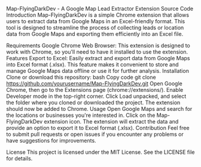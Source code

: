 Map-FlyingDarkDev - A Google Map Lead Extractor Extension Source Code
Introduction
Map-FlyingDarkDev is a simple Chrome extension that allows users to extract data from Google Maps in an Excel-friendly format. This tool is designed to streamline the process of collecting leads or location data from Google Maps and exporting them efficiently into an Excel file.

Requirements
Google Chrome Web Browser: This extension is designed to work with Chrome, so you'll need to have it installed to use the extension.
Features
Export to Excel: Easily extract and export data from Google Maps into Excel format (.xlsx). This feature makes it convenient to store and manage Google Maps data offline or use it for further analysis.
Installation
Clone or download this repository:
bash
Copy code
git clone https://github.com/yourusername/Map-FlyingDarkDev.git
Open Google Chrome, then go to the Extensions page (chrome://extensions/).
Enable Developer mode in the top-right corner.
Click Load unpacked, and select the folder where you cloned or downloaded the project.
The extension should now be added to Chrome.
Usage
Open Google Maps and search for the locations or businesses you're interested in.
Click on the Map-FlyingDarkDev extension icon.
The extension will extract the data and provide an option to export it to Excel format (.xlsx).
Contribution
Feel free to submit pull requests or open issues if you encounter any problems or have suggestions for improvements.

License
This project is licensed under the MIT License. See the LICENSE file for details.
